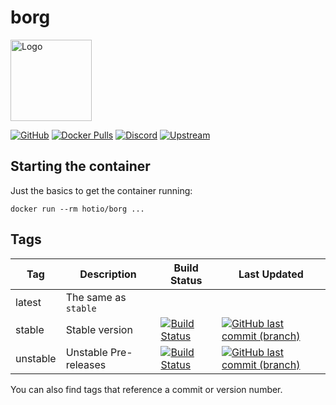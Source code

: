 # borg

<img src="https://raw.githubusercontent.com/hotio/docker-borg/master/img/borg.png" alt="Logo" height="130">

[![GitHub](https://img.shields.io/badge/source-github-lightgrey)](https://github.com/hotio/docker-borg)
[![Docker Pulls](https://img.shields.io/docker/pulls/hotio/borg)](https://hub.docker.com/r/hotio/borg)
[![Discord](https://img.shields.io/discord/610068305893523457?color=738ad6&label=discord&logo=discord&logoColor=white)](https://discord.gg/3SnkuKp)
[![Upstream](https://img.shields.io/badge/upstream-project-yellow)](https://github.com/borgbackup/borg)

## Starting the container

Just the basics to get the container running:

```shell
docker run --rm hotio/borg ...
```

## Tags

| Tag      | Description                    | Build Status                                                                                                                                        | Last Updated                                                                                                                                                  |
| ---------|--------------------------------|-----------------------------------------------------------------------------------------------------------------------------------------------------|---------------------------------------------------------------------------------------------------------------------------------------------------------------|
| latest   | The same as `stable`           |                                                                                                                                                     |                                                                                                                                                               |
| stable   | Stable version                 | [![Build Status](https://cloud.drone.io/api/badges/hotio/docker-borg/status.svg?ref=refs/heads/stable)](https://cloud.drone.io/hotio/docker-borg)   | [![GitHub last commit (branch)](https://img.shields.io/github/last-commit/hotio/docker-borg/stable)](https://github.com/hotio/docker-borg/commits/stable)     |
| unstable | Unstable Pre-releases          | [![Build Status](https://cloud.drone.io/api/badges/hotio/docker-borg/status.svg?ref=refs/heads/unstable)](https://cloud.drone.io/hotio/docker-borg) | [![GitHub last commit (branch)](https://img.shields.io/github/last-commit/hotio/docker-borg/unstable)](https://github.com/hotio/docker-borg/commits/unstable) |

You can also find tags that reference a commit or version number.

